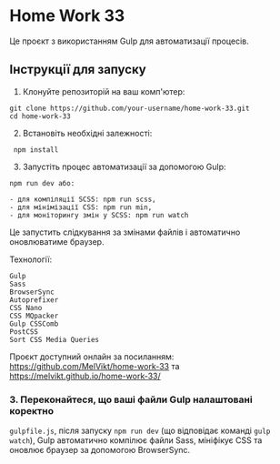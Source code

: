 # Home Work 33

Це проєкт з використанням Gulp для автоматизації процесів.

## Інструкції для запуску

1. Клонуйте репозиторій на ваш комп'ютер:
 ```
git clone https://github.com/your-username/home-work-33.git
cd home-work-33
```
2. Встановіть необхідні залежності:
 ```
  npm install
 ```
3. Запустіть процес автоматизації за допомогою Gulp:
 ```
npm run dev або: 

- для компіляції SCSS: npm run scss, 
- для мінімізації CSS: npm run min, 
- для моніторингу змін у SCSS: npm run watch
 ```
Це запустить слідкування за змінами файлів і автоматично оновлюватиме браузер.

Технології:

 ```Gulp
Gulp
Sass
BrowserSync
Autoprefixer
CSS Nano
CSS MQpacker
Gulp CSSComb
PostCSS
Sort CSS Media Queries
```

Проєкт доступний онлайн за посиланням: https://github.com/MelVikt/home-work-33 та https://melvikt.github.io/home-work-33/

### 3. Переконайтеся, що ваші файли Gulp налаштовані коректно
`gulpfile.js`, після запуску `npm run dev` (що відповідає команді `gulp watch`), Gulp автоматично компілює файли Sass, мініфікує CSS та оновлює браузер за допомогою BrowserSync.
